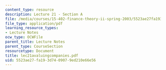 ```yaml
---
content_type: resource
description: Lecture 21 - Section A
file: /media/courses/15-402-finance-theory-ii-spring-2003/5523ae27fa193d7409079ed210e66e56_lec21avaluingcompanies.pdf
file_type: application/pdf
learning_resource_types:
- Lecture Notes
ocw_type: OCWFile
parent_title: Lecture Notes
parent_type: CourseSection
resourcetype: Document
title: lec21avaluingcompanies.pdf
uid: 5523ae27-fa19-3d74-0907-9ed210e66e56
---
```

